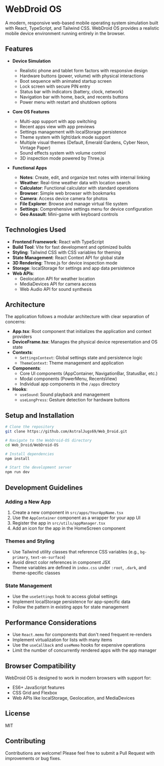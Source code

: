 # WebDroid OS

A modern, responsive web-based mobile operating system simulation built with React, TypeScript, and Tailwind CSS. WebDroid OS provides a realistic mobile device environment running entirely in the browser.

## Features

- **Device Simulation**
  - Realistic phone and tablet form factors with responsive design
  - Hardware buttons (power, volume) with physical interactions
  - Boot sequence with animated startup screen
  - Lock screen with secure PIN entry
  - Status bar with indicators (battery, clock, network)
  - Navigation bar with home, back, and recents buttons
  - Power menu with restart and shutdown options

- **Core OS Features**
  - Multi-app support with app switching
  - Recent apps view with app previews
  - Settings management with localStorage persistence
  - Theme system with light/dark mode support
  - Multiple visual themes (Default, Emerald Gardens, Cyber Neon, Vintage Paper)
  - Sound effects system with volume control
  - 3D inspection mode powered by Three.js

- **Functional Apps**
  - **Notes**: Create, edit, and organize text notes with internal linking
  - **Weather**: Real-time weather data with location search
  - **Calculator**: Functional calculator with standard operations
  - **Browser**: Simple web browser with bookmarks
  - **Camera**: Access device camera for photos
  - **File Explorer**: Browse and manage virtual file system
  - **Settings**: Comprehensive settings menu for device configuration
  - **Geo Assault**: Mini-game with keyboard controls

## Technologies Used

- **Frontend Framework**: React with TypeScript
- **Build Tool**: Vite for fast development and optimized builds
- **Styling**: Tailwind CSS with CSS variables for theming
- **State Management**: React Context API for global state
- **3D Rendering**: Three.js for device inspection mode
- **Storage**: localStorage for settings and app data persistence
- **Web APIs**: 
  - Geolocation API for weather location
  - MediaDevices API for camera access
  - Web Audio API for sound synthesis

## Architecture

The application follows a modular architecture with clear separation of concerns:

- **App.tsx**: Root component that initializes the application and context providers
- **DeviceFrame.tsx**: Manages the physical device representation and OS state
- **Contexts**:
  - `SettingsContext`: Global settings state and persistence logic
  - `ThemeContext`: Theme management and application
- **Components**:
  - Core UI components (AppContainer, NavigationBar, StatusBar, etc.)
  - Modal components (PowerMenu, RecentsView)
  - Individual app components in the `/apps` directory
- **Hooks**:
  - `useSound`: Sound playback and management
  - `useLongPress`: Gesture detection for hardware buttons

## Setup and Installation

```bash
# Clone the repository
git clone https://github.com/AstralJugs69/Web_Droid.git

# Navigate to the WebDroid-OS directory
cd Web_Droid/WebDroid-OS

# Install dependencies
npm install

# Start the development server
npm run dev
```

## Development Guidelines

### Adding a New App

1. Create a new component in `src/apps/YourAppName.tsx`
2. Use the `AppContainer` component as a wrapper for your app UI
3. Register the app in `src/utils/appManager.tsx`
4. Add an icon for the app in the HomeScreen component

### Themes and Styling

- Use Tailwind utility classes that reference CSS variables (e.g., `bg-primary`, `text-on-surface`)
- Avoid direct color references in component JSX
- Theme variables are defined in `index.css` under `:root`, `.dark`, and theme-specific classes

### State Management

- Use the `useSettings` hook to access global settings
- Implement localStorage persistence for app-specific data
- Follow the pattern in existing apps for state management

## Performance Considerations

- Use `React.memo` for components that don't need frequent re-renders
- Implement virtualization for lists with many items
- Use the `useCallback` and `useMemo` hooks for expensive operations
- Limit the number of concurrently rendered apps with the app manager

## Browser Compatibility

WebDroid OS is designed to work in modern browsers with support for:
- ES6+ JavaScript features
- CSS Grid and Flexbox
- Web APIs like localStorage, Geolocation, and MediaDevices

## License

MIT

## Contributing

Contributions are welcome! Please feel free to submit a Pull Request with improvements or bug fixes. 